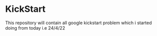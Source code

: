 # KickStart
This repository will contain all google kickstart problem which i started doing from today i.e 24/4/22
